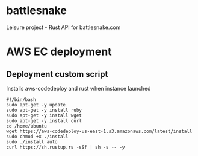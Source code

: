 # battlesnake
Leisure project - Rust API for battlesnake.com

# AWS EC deployment
## Deployment custom script
Installs aws-codedeploy and rust when instance launched
```
#!/bin/bash
sudo apt-get -y update
sudo apt-get -y install ruby
sudo apt-get -y install wget
sudo apt-get -y install curl
cd /home/ubuntu
wget https://aws-codedeploy-us-east-1.s3.amazonaws.com/latest/install
sudo chmod +x ./install
sudo ./install auto
curl https://sh.rustup.rs -sSf | sh -s -- -y
```
